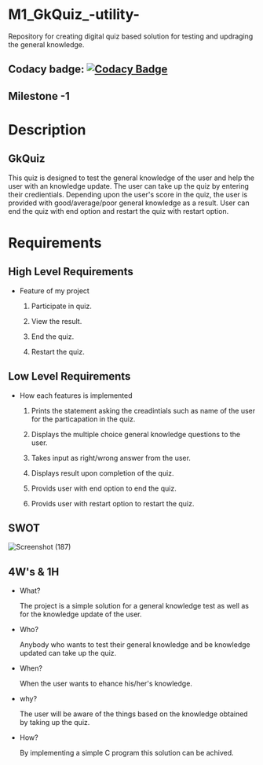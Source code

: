 # M1_GkQuiz_-utility-
  Repository for creating digital quiz based solution for testing and updraging the general knowledge.

## Codacy badge: [![Codacy Badge](https://app.codacy.com/project/badge/Grade/1320b521ea06494aa9544eb95bdddd69)](https://www.codacy.com/gh/OmkarChitragar/M1_GkQuiz_-utility-/dashboard?utm_source=github.com&amp;utm_medium=referral&amp;utm_content=OmkarChitragar/M1_GkQuiz_-utility-&amp;utm_campaign=Badge_Grade)

## Milestone -1
# Description

## GkQuiz

This quiz is designed to test the general knowledge of the user and help the user with an knowledge update. The user can take up 
the quiz by entering their credientials. Depending upon the user's score in the quiz, the user is provided with good/average/poor general 
knowledge as a result. User can end the quiz with end option and restart the quiz with restart option.

# Requirements

## High Level Requirements

* Feature of my project

  1. Participate in quiz.
  
  2. View the result.

  3. End the quiz.
  
  4. Restart the quiz.

## Low Level Requirements

* How each features is implemented

  1. Prints the statement asking the creadintials such as name of the user for the particapation in the quiz.
  
  2. Displays the multiple choice general knowledge questions to the user.
  
  3. Takes input as right/wrong answer from the user.
  
  4. Displays result upon completion of the quiz.
  
  5. Provids user with end option to end the quiz.
  
  6. Provids user with restart option to restart the quiz.
  

## SWOT
![Screenshot (187)](https://user-images.githubusercontent.com/42509490/153286605-2b3fae1f-2164-4568-a48f-b2b75c0bda07.png)


## 4W's & 1H

* What?

  The project is a simple solution for a general knowledge test as well as for the knowledge update of the user.

* Who?

  Anybody who wants to test their general knowledge and be knowledge updated can take up the quiz.

* When?

  When the user wants to ehance his/her's knowledge.

* why?

  The user will be aware of the things based on the knowledge obtained by taking up the quiz.

* How?

  By implementing a simple C program this solution can be achived.
